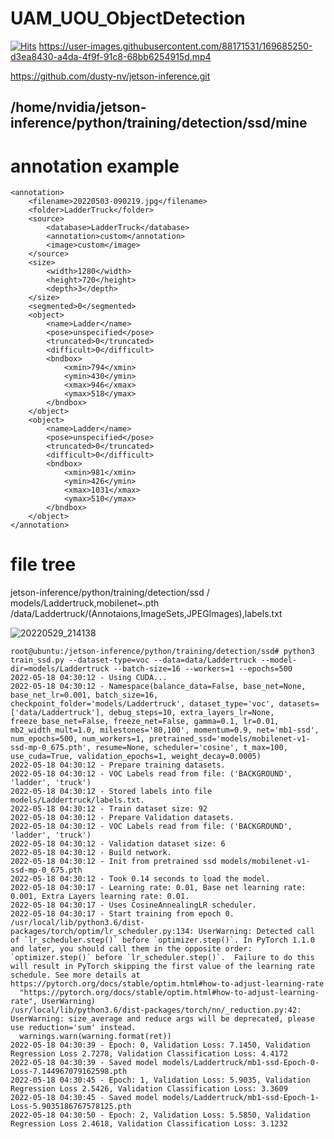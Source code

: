 # UAM_UOU_ObjectDetection
[![Hits](https://hits.seeyoufarm.com/api/count/incr/badge.svg?url=https%3A%2F%2Fgithub.com%2Fwlgnsthd&count_bg=%2379C83D&title_bg=%23555555&icon=&icon_color=%23E7E7E7&title=hits&edge_flat=false)](https://hits.seeyoufarm.com)
https://user-images.githubusercontent.com/88171531/169685250-d3ea8430-a4da-4f9f-91c8-68bb6254915d.mp4

https://github.com/dusty-nv/jetson-inference.git

## /home/nvidia/jetson-inference/python/training/detection/ssd/mine

# annotation example
```
<annotation>
    <filename>20220503-090219.jpg</filename>
    <folder>LadderTruck</folder>
    <source>
        <database>LadderTruck</database>
        <annotation>custom</annotation>
        <image>custom</image>
    </source>
    <size>
        <width>1280</width>
        <height>720</height>
        <depth>3</depth>
    </size>
    <segmented>0</segmented>
    <object>
        <name>Ladder</name>
        <pose>unspecified</pose>
        <truncated>0</truncated>
        <difficult>0</difficult>
        <bndbox>
            <xmin>794</xmin>
            <ymin>430</ymin>
            <xmax>946</xmax>
            <ymax>518</ymax>
        </bndbox>
    </object>
    <object>
        <name>Ladder</name>
        <pose>unspecified</pose>
        <truncated>0</truncated>
        <difficult>0</difficult>
        <bndbox>
            <xmin>981</xmin>
            <ymin>426</ymin>
            <xmax>1031</xmax>
            <ymax>510</ymax>
        </bndbox>
    </object>
</annotation>
```
# file tree
jetson-inference/python/training/detection/ssd / models/Laddertruck,mobilenet~.pth
                                               /data/Laddertruck/(Annotaions,ImageSets,JPEGImages),labels.txt

![20220529_214138](https://user-images.githubusercontent.com/88171531/170869440-80374f9f-1b47-4eda-bd29-0b02a2d5fd42.jpg)




```
root@ubuntu:/jetson-inference/python/training/detection/ssd# python3 train_ssd.py --dataset-type=voc --data=data/Laddertruck --model-dir=models/Laddertruck --batch-size=16 --workers=1 --epochs=500
2022-05-18 04:30:12 - Using CUDA...
2022-05-18 04:30:12 - Namespace(balance_data=False, base_net=None, base_net_lr=0.001, batch_size=16, checkpoint_folder='models/Laddertruck', dataset_type='voc', datasets=['data/Laddertruck'], debug_steps=10, extra_layers_lr=None, freeze_base_net=False, freeze_net=False, gamma=0.1, lr=0.01, mb2_width_mult=1.0, milestones='80,100', momentum=0.9, net='mb1-ssd', num_epochs=500, num_workers=1, pretrained_ssd='models/mobilenet-v1-ssd-mp-0_675.pth', resume=None, scheduler='cosine', t_max=100, use_cuda=True, validation_epochs=1, weight_decay=0.0005)
2022-05-18 04:30:12 - Prepare training datasets.
2022-05-18 04:30:12 - VOC Labels read from file: ('BACKGROUND', 'ladder', 'truck')
2022-05-18 04:30:12 - Stored labels into file models/Laddertruck/labels.txt.
2022-05-18 04:30:12 - Train dataset size: 92
2022-05-18 04:30:12 - Prepare Validation datasets.
2022-05-18 04:30:12 - VOC Labels read from file: ('BACKGROUND', 'ladder', 'truck')
2022-05-18 04:30:12 - Validation dataset size: 6
2022-05-18 04:30:12 - Build network.
2022-05-18 04:30:12 - Init from pretrained ssd models/mobilenet-v1-ssd-mp-0_675.pth
2022-05-18 04:30:12 - Took 0.14 seconds to load the model.
2022-05-18 04:30:17 - Learning rate: 0.01, Base net learning rate: 0.001, Extra Layers learning rate: 0.01.
2022-05-18 04:30:17 - Uses CosineAnnealingLR scheduler.
2022-05-18 04:30:17 - Start training from epoch 0.
/usr/local/lib/python3.6/dist-packages/torch/optim/lr_scheduler.py:134: UserWarning: Detected call of `lr_scheduler.step()` before `optimizer.step()`. In PyTorch 1.1.0 and later, you should call them in the opposite order: `optimizer.step()` before `lr_scheduler.step()`.  Failure to do this will result in PyTorch skipping the first value of the learning rate schedule. See more details at https://pytorch.org/docs/stable/optim.html#how-to-adjust-learning-rate
  "https://pytorch.org/docs/stable/optim.html#how-to-adjust-learning-rate", UserWarning)
/usr/local/lib/python3.6/dist-packages/torch/nn/_reduction.py:42: UserWarning: size_average and reduce args will be deprecated, please use reduction='sum' instead.
  warnings.warn(warning.format(ret))
2022-05-18 04:30:39 - Epoch: 0, Validation Loss: 7.1450, Validation Regression Loss 2.7278, Validation Classification Loss: 4.4172
2022-05-18 04:30:39 - Saved model models/Laddertruck/mb1-ssd-Epoch-0-Loss-7.144967079162598.pth
2022-05-18 04:30:45 - Epoch: 1, Validation Loss: 5.9035, Validation Regression Loss 2.5426, Validation Classification Loss: 3.3609
2022-05-18 04:30:45 - Saved model models/Laddertruck/mb1-ssd-Epoch-1-Loss-5.9035186767578125.pth
2022-05-18 04:30:50 - Epoch: 2, Validation Loss: 5.5850, Validation Regression Loss 2.4618, Validation Classification Loss: 3.1232
```
